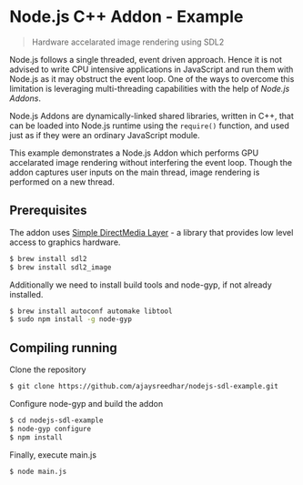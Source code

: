 # Node.js C++ Addon - Example

> Hardware accelarated image rendering using SDL2

Node.js follows a single threaded, event driven approach. Hence it is not advised to write CPU intensive applications in 
JavaScript and run them with Node.js as it may obstruct the event loop. 
One of the ways to overcome this limitation is leveraging multi-threading capabilities with the help of _Node.js Addons_.

Node.js Addons are dynamically-linked shared libraries, written in C++, that can be loaded into Node.js runtime using
the `require()` function, and used just as if they were an ordinary JavaScript module.

This example demonstrates a Node.js Addon which performs GPU accelarated image rendering without interfering the event loop. Though the addon captures user inputs on the main thread, image rendering is performed on a new thread.


## Prerequisites

The addon uses [Simple DirectMedia Layer](https://www.libsdl.org) - a library that provides low level access to graphics hardware.

```bash
$ brew install sdl2
$ brew install sdl2_image
```

Additionally we need to install build tools and node-gyp, if not already installed.

```bash
$ brew install autoconf automake libtool
$ sudo npm install -g node-gyp
```


## Compiling running

Clone the repository

```bash
$ git clone https://github.com/ajaysreedhar/nodejs-sdl-example.git
```

Configure node-gyp and build the addon

```bash
$ cd nodejs-sdl-example
$ node-gyp configure
$ npm install
```

Finally, execute main.js

```bash
$ node main.js
```
